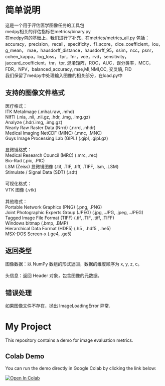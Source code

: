 简单说明
=====
这是一个用于评估医学图像任务的工具包<br>
medpy相关的评估指标在metrics/binary.py<br>
在medpy包的基础上，我们进行了补充，在metrics/metrics_all.py
包括：<br>
accuracy，precision，recall，specificity，f1_score，dice_coefficient，iou，g_mean，
mae，hausdorff_distance，hausdorff_95，ssim，ncc，psnr，cohen_kappa，log_loss，
fpr，fnr，voe，rvd，sensitivity，jaccard_coefficient，tnr，tpr, 混淆矩阵，ROC，AUC，误分类率，MCC，FDR，NPV，balanced_accuracy, 
mse,MI,NMI,CC, 交叉熵, FID
<br>
我们保留了medpy中处理输入图像的相关部分，在load.py中<br>

支持的图像文件格式
----
医疗格式：<br>
ITK MetaImage (.mha/.raw, .mhd)<br>
NIfTI (.nia, .nii, .nii.gz, .hdr, .img, .img.gz)<br>
Analyze (.hdr/.img, .img.gz)<br>
Nearly Raw Raster Data (Nrrd) (.nrrd, .nhdr)<br>
Medical Imaging NetCDF (MINC) (.mnc, .MNC)<br>
Guys Image Processing Lab (GIPL) (.gipl, .gipl.gz)<br>
<br>显微镜格式：<br>
Medical Research Council (MRC) (.mrc, .rec)<br>
Bio-Rad (.pic, .PIC)<br>
LSM (Zeiss) 显微镜图像 (.tif, .TIF, .tiff, .TIFF, .lsm, .LSM)<br>
Stimulate / Signal Data (SDT) (.sdt)<br>
<br>可视化格式：<br>
VTK 图像 (.vtk)<br>
<br>其他格式：<br>
Portable Network Graphics (PNG) (.png, .PNG)<br>
Joint Photographic Experts Group (JPEG) (.jpg, .JPG, .jpeg, .JPEG)<br>
Tagged Image File Format (TIFF) (.tif, .TIF, .tiff, .TIFF)<br>
Windows bitmap (.bmp, .BMP)<br>
Hierarchical Data Format (HDF5) (.h5 , .hdf5 , .he5)<br>
MSX-DOS Screen-x (.ge4, .ge5)<br>

返回类型
-----

图像数据：以 NumPy 数组的形式返回，数据的维度顺序为 x, y, z, c。<br>
<br>头信息：返回 Header 对象，包含图像的元数据。

错误处理
----
如果图像文件不存在，抛出 ImageLoadingError 异常.

# My Project

This repository contains a demo for image evaluation metrics.

## Colab Demo

You can run the demo directly in Google Colab by clicking the link below:

[![Open In Colab](https://colab.research.google.com/drive/16DLfxqDoiTjslmxODYxyvW4yPDtbL4Ew?usp=sharing)](你的Colab分享链接)

